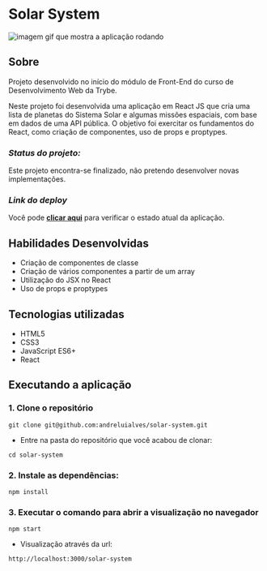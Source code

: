 # Solar System
![imagem gif que mostra a aplicação rodando](solar-system.gif)

## Sobre
Projeto desenvolvido no início do módulo de Front-End do curso de Desenvolvimento Web da Trybe.

Neste projeto foi desenvolvida uma aplicação em React JS que cria uma lista de planetas do Sistema Solar e algumas missões espaciais, com base em dados de uma API pública. O objetivo foi exercitar os fundamentos do React, como criação de componentes, uso de props e proptypes.

### *Status do projeto:*
Este projeto encontra-se finalizado, não pretendo desenvolver novas implementações.

### *Link do deploy*
Você pode [**clicar aqui**](https://andreluialves.github.io/solar-system) para verificar o estado atual da aplicação.

## Habilidades Desenvolvidas

* Criação de componentes de classe
* Criação de vários componentes a partir de um array
* Utilização do JSX no React
* Uso de props e proptypes

## Tecnologias utilizadas
* HTML5
* CSS3
* JavaScript ES6+
* React

## Executando a aplicação

### 1. Clone o repositório
```
git clone git@github.com:andreluialves/solar-system.git
```

  * Entre na pasta do repositório que você acabou de clonar:
```
cd solar-system
```

### 2. Instale as dependências:
```
npm install
```

### 3. Executar o comando para abrir a visualização no navegador
```
npm start
```
   * Visualização através da url:
```
http://localhost:3000/solar-system
```
